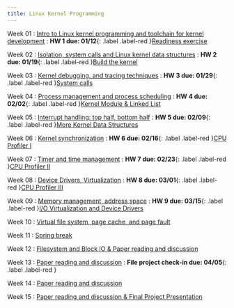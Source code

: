 ```yaml
---
title: Linux Kernel Programming
---
```


Week 01
: [Intro to Linux kernel programming and toolchain for kernel development](#)
  : **HW 1 due: 01/12**{: .label .label-red }[Readiness exercise](#)

Week 02
: [Isolation, system calls and Linux kernel data structures](#)
  : **HW 2 due: 01/19**{: .label .label-red }[Build the kernel](#)

Week 03
: [Kernel debugging, and tracing techniques](#)
  : **HW 3 due: 01/29**{: .label .label-red }[System calls](#)

Week 04
: [Process management and process scheduling](#)
  : **HW 4 due: 02/02**{: .label .label-red }[Kernel Module & Linked List](#)

Week 05
: [Interrupt handling: top half, bottom half](#)
  : **HW 5 due: 02/09**{: .label .label-red }[More Kernel Data Structures](#)

Week 06
: [Kernel synchronization](#)
  : **HW 6 due: 02/16**{: .label .label-red }[CPU Profiler I](#)

Week 07
: [Timer and time management](#)
  : **HW 7 due: 02/23**{: .label .label-red }[CPU Profiler II](#)

Week 08
: [Device Drivers, Virtualization](#)
  : **HW 8 due: 03/01**{: .label .label-red }[CPU Profiler III](#)

Week 09
: [Memory management, address space](#)
  : **HW 9 due: 03/15**{: .label .label-red }[I/O Virtualization and Device Drivers](#)

Week 10
: [Virtual file system, page cache, and page fault](#)

Week 11
: [Spring break](#)

Week 12
: [Filesystem and Block IO & Paper reading and discussion](#)

Week 13
: [Paper reading and discussion](#)
  : **File project check-in due: 04/05**{: .label .label-red }

Week 14
: [Paper reading and discussion](#)

Week 15
: [Paper reading and discussion & Final Project Presentation](#)
